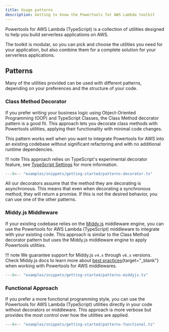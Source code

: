 ```yaml
---
title: Usage patterns
description: Getting to know the Powertools for AWS Lambda toolkit
---
```


<!-- markdownlint-disable MD043 -->

Powertools for AWS Lambda (TypeScript) is a collection of utilities designed to help you build serverless applications on AWS.

The toolkit is modular, so you can pick and choose the utilities you need for your application, but also combine them for a complete solution for your serverless applications.  

## Patterns

Many of the utilities provided can be used with different patterns, depending on your preferences and the structure of your code.

### Class Method Decorator

If you prefer writing your business logic using Object-Oriented Programming (OOP) and TypeScript Classes, the Class Method decorator pattern is a good fit. This approach lets you decorate class methods with Powertools utilities, applying their functionality with minimal code changes.

This pattern works well when you want to integrate Powertools for AWS into an existing codebase without significant refactoring and with no additional runtime dependencies.

!!! note
    This approach relies on TypeScript's experimental decorator feature, see [TypeScript Settings](./typescript-settings.md) for more information.

```ts
---8<-- "examples/snippets/getting-started/patterns-decorator.ts"
```

All our decorators assume that the method they are decorating is asynchronous. This means that even when decorating a synchronous method, they will return a promise. If this is not the desired behavior, you can use one of the other patterns.

### Middy.js Middleware

If your existing codebase relies on the [Middy.js](https://middy.js.org/docs/) middleware engine, you can use the Powertools for AWS Lambda (TypeScript) middleware to integrate with your existing code. This approach is similar to the Class Method decorator pattern but uses the Middy.js middleware engine to apply Powertools utilities.

!!! note
    We guarantee support for Middy.js `v4.x` through `v6.x` versions.
    Check Middy.js docs to learn more about [best practices](https://middy.js.org/docs/integrations/lambda-powertools#best-practices){target="_blank"} when working with Powertools for AWS middlewares.

```ts
---8<-- "examples/snippets/getting-started/patterns-middyjs.ts"
```

### Functional Approach

If you prefer a more functional programming style, you can use the Powertools for AWS Lambda (TypeScript) utilities directly in your code without decorators or middleware. This approach is more verbose but provides the most control over how the utilities are applied.

```ts
---8<-- "examples/snippets/getting-started/patterns-functional.ts"
```
